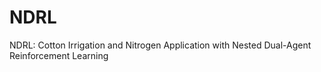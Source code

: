 # NDRL
NDRL: Cotton Irrigation and Nitrogen Application with Nested Dual-Agent Reinforcement Learning
